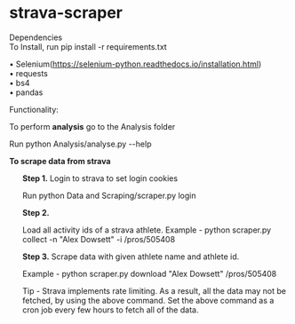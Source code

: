 # strava-scraper

Dependencies<br>
To Install, run
pip install -r requirements.txt

• Selenium(https://selenium-python.readthedocs.io/installation.html)<br>
• requests<br>
• bs4<br>
• pandas<br>

Functionality:

To perform <b>analysis</b> go to the Analysis folder

Run python Analysis/analyse.py --help

<b>To scrape data from strava</b>
<ul>
<b>Step 1.</b> Login to strava to set login cookies

Run python Data and Scraping/scraper.py login


<b>Step 2.</b>

Load all activity ids of a strava athlete.
Example - python scraper.py collect -n "Alex Dowsett" -i /pros/505408

<b>Step 3.</b> Scrape data with given athlete name and athlete id. 

Example - python scraper.py download "Alex Dowsett" /pros/505408

Tip - Strava implements rate limiting. As a result, all the data may not be fetched, by using the above command. Set the above command as a cron job every few hours to fetch all of the data.

</ul>
